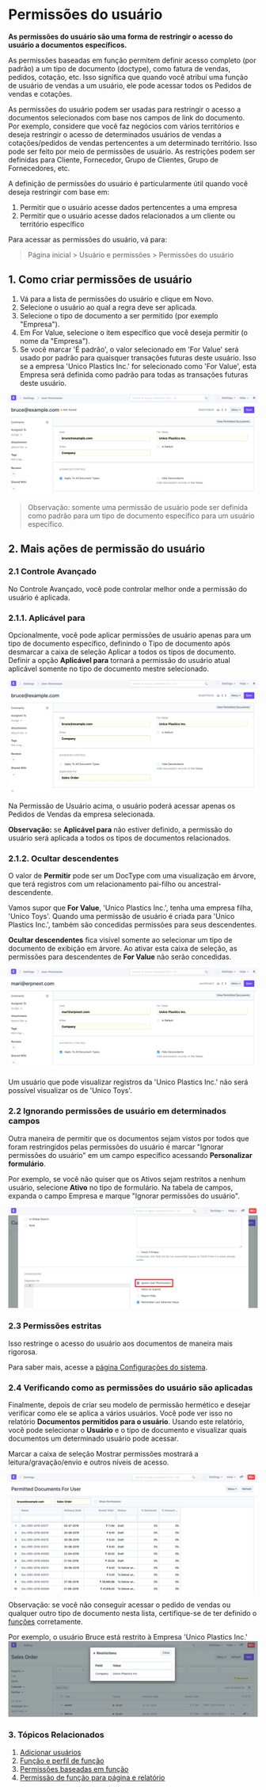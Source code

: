 # Permissões do usuário



**As permissões do usuário são uma forma de restringir o acesso do usuário a documentos específicos.**


As permissões baseadas em função permitem definir acesso completo (por padrão) a um tipo de documento (doctype), como fatura de vendas, pedidos, cotação, etc. Isso significa que quando você atribui uma função de usuário de vendas a um usuário, ele pode acessar todos os Pedidos de vendas e cotações.


As permissões do usuário podem ser usadas para restringir o acesso a documentos selecionados com base nos campos de link do documento. Por exemplo, considere que você faz negócios com vários territórios e deseja restringir o acesso de determinados usuários de vendas a cotações/pedidos de vendas pertencentes a um determinado território. Isso pode ser feito por meio de permissões de usuário. As restrições podem ser definidas para Cliente, Fornecedor, Grupo de Clientes, Grupo de Fornecedores, etc.


A definição de permissões do usuário é particularmente útil quando você deseja restringir com base em:


1. Permitir que o usuário acesse dados pertencentes a uma empresa
2. Permitir que o usuário acesse dados relacionados a um cliente ou território específico


Para acessar as permissões do usuário, vá para:
> Página inicial > Usuário e permissões > Permissões do usuário


## 1. Como criar permissões de usuário


1. Vá para a lista de permissões do usuário e clique em Novo.
2. Selecione o usuário ao qual a regra deve ser aplicada.
3. Selecione o tipo de documento a ser permitido (por exemplo "Empresa").
4. Em For Value, selecione o item específico que você deseja permitir (o nome da "Empresa").
5. Se você marcar 'É padrão', o valor selecionado em 'For Value' será usado por padrão para quaisquer transações futuras deste usuário. Isso se a empresa 'Unico Plastics Inc.' for selecionado como 'For Value', esta Empresa será definida como padrão para todas as transações futuras deste usuário.


![Criando uma nova permissão de usuário](/files/new-user-permission.png)


> Observação: somente uma permissão de usuário pode ser definida como padrão para um tipo de documento específico para um usuário específico.


## 2. Mais ações de permissão do usuário


### 2.1 Controle Avançado


No Controle Avançado, você pode controlar melhor onde a permissão do usuário é aplicada.


### 2.1.1. Aplicável para


Opcionalmente, você pode aplicar permissões de usuário apenas para um tipo de documento específico, definindo o Tipo de documento após desmarcar a caixa de seleção Aplicar a todos os tipos de documento.
Definir a opção **Aplicável para** tornará a permissão do usuário atual aplicável somente no tipo de documento mestre selecionado.


![Aplicável para](/files/advanced-control.png)


Na Permissão de Usuário acima, o usuário poderá acessar apenas os Pedidos de Vendas da empresa selecionada.


**Observação:** se **Aplicável para** não estiver definido, a permissão do usuário será aplicada a todos os tipos de documentos relacionados.


### 2.1.2. Ocultar descendentes


O valor de **Permitir** pode ser um DocType com uma visualização em árvore, que terá registros com um relacionamento pai-filho ou ancestral-descendente.


Vamos supor que **For Value**, 'Unico Plastics Inc.', tenha uma empresa filha, 'Unico Toys'. Quando uma permissão de usuário é criada para 'Unico Plastics Inc.', também são concedidas permissões para seus descendentes.


**Ocultar descendentes** fica visível somente ao selecionar um tipo de documento de exibição em árvore. Ao ativar esta caixa de seleção, as permissões para descendentes de **For Value** não serão concedidas.


![Ocultar permissões descendentes](/files/hide-descendant-permissions.png)


Um usuário que pode visualizar registros da 'Unico Plastics Inc.' não será possível visualizar os de 'Unico Toys'.


### 2.2 Ignorando permissões de usuário em determinados campos


Outra maneira de permitir que os documentos sejam vistos por todos que foram restringidos pelas permissões do usuário é marcar "Ignorar permissões do usuário" em um campo específico acessando **Personalizar formulário**.


Por exemplo, se você não quiser que os Ativos sejam restritos a nenhum usuário, selecione **Ativo** no tipo de formulário. Na tabela de campos, expanda o campo Empresa e marque "Ignorar permissões do usuário".


![Ignorar permissões do usuário em propriedades específicas](/files/ignore-user-permissions.png)


### 2.3 Permissões estritas


Isso restringe o acesso do usuário aos documentos de maneira mais rigorosa.


Para saber mais, acesse a [página Configurações do sistema](/docs/pt/setting-up/settings/system-settings#14-permissions).


### 2.4 Verificando como as permissões do usuário são aplicadas


Finalmente, depois de criar seu modelo de permissão hermético e desejar verificar como ele se aplica a vários usuários. Você pode ver isso no relatório **Documentos permitidos para o usuário**. Usando este relatório, você pode selecionar o **Usuário** e o tipo de documento e visualizar quais documentos um determinado usuário pode acessar.


Marcar a caixa de seleção Mostrar permissões mostrará a leitura/gravação/envio e outros níveis de acesso.


![Relatório de documentos permitidos para usuário](/files/permitted-documents.png)


Observação: se você não conseguir acessar o pedido de vendas ou qualquer outro tipo de documento nesta lista, certifique-se de ter definido o [funções](/docs/pt/setting-up/users-and-permissions/role-based-permissions) corretamente.


Por exemplo, o usuário Bruce está restrito à Empresa 'Unico Plastics Inc.'
![Usuário restrito à empresa](/files/user-restricted-to-company.png)


### 3. Tópicos Relacionados


1. [Adicionar usuários](/docs/pt/setting-up/users-and-permissions/adding-users)
2. [Função e perfil de função](/docs/pt/setting-up/users-and-permissions/role-and-role-profile)
3. [Permissões baseadas em função](/docs/pt/setting-up/users-and-permissions/role-based-permissions)
4. [Permissão de função para página e relatório](/docs/pt/setting-up/users-and-permissions/role-permission-for-page-and-report)



